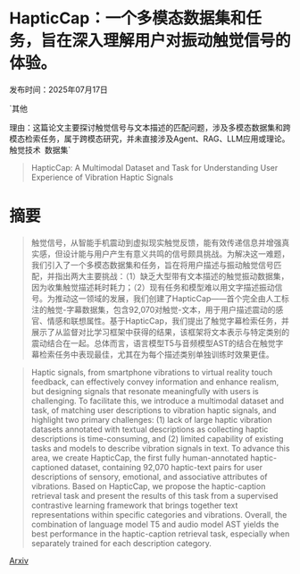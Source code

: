 # HapticCap：一个多模态数据集和任务，旨在深入理解用户对振动触觉信号的体验。

发布时间：2025年07月17日

`其他

理由：这篇论文主要探讨触觉信号与文本描述的匹配问题，涉及多模态数据集和跨模态检索任务，属于跨模态研究，并未直接涉及Agent、RAG、LLM应用或理论。` `触觉技术` `数据集`

> HapticCap: A Multimodal Dataset and Task for Understanding User Experience of Vibration Haptic Signals

# 摘要

> 触觉信号，从智能手机震动到虚拟现实触觉反馈，能有效传递信息并增强真实感，但设计能与用户产生有意义共鸣的信号颇具挑战。为解决这一难题，我们引入了一个多模态数据集和任务，旨在将用户描述与振动触觉信号匹配，并指出两大主要挑战：（1）缺乏大型带有文本描述的触觉振动数据集，因为收集触觉描述耗时耗力；（2）现有任务和模型难以用文字描述振动信号。为推动这一领域的发展，我们创建了HapticCap——首个完全由人工标注的触觉-字幕数据集，包含92,070对触觉-文本，用于用户描述震动的感官、情感和联想属性。基于HapticCap，我们提出了触觉字幕检索任务，并展示了从监督对比学习框架中获得的结果，该框架将文本表示与特定类别的震动结合在一起。总体而言，语言模型T5与音频模型AST的结合在触觉字幕检索任务中表现最佳，尤其在为每个描述类别单独训练时效果更佳。


> Haptic signals, from smartphone vibrations to virtual reality touch feedback, can effectively convey information and enhance realism, but designing signals that resonate meaningfully with users is challenging. To facilitate this, we introduce a multimodal dataset and task, of matching user descriptions to vibration haptic signals, and highlight two primary challenges: (1) lack of large haptic vibration datasets annotated with textual descriptions as collecting haptic descriptions is time-consuming, and (2) limited capability of existing tasks and models to describe vibration signals in text. To advance this area, we create HapticCap, the first fully human-annotated haptic-captioned dataset, containing 92,070 haptic-text pairs for user descriptions of sensory, emotional, and associative attributes of vibrations. Based on HapticCap, we propose the haptic-caption retrieval task and present the results of this task from a supervised contrastive learning framework that brings together text representations within specific categories and vibrations. Overall, the combination of language model T5 and audio model AST yields the best performance in the haptic-caption retrieval task, especially when separately trained for each description category.

[Arxiv](https://arxiv.org/abs/2507.13318)